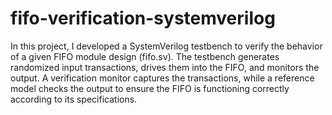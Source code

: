 # fifo-verification-systemverilog
In this project, I developed a SystemVerilog testbench to verify the behavior of a given FIFO module design (fifo.sv).
The testbench generates randomized input transactions, drives them into the FIFO, and monitors the output. A verification monitor captures the transactions, while a reference model checks the output to ensure the FIFO is functioning correctly according to its specifications. 

